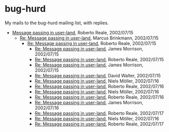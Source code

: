 # bug-hurd

My mails to the bug-hurd mailing list, with replies.

* [Message passing in user-land](00225.html), Roberto Reale, 2002/07/15
    * [Re: Message passing in user-land](00226.html), Marcus Brinkmann, 2002/07/15
        * [Re: Message passing in user-land](00228.html), Roberto Reale, 2002/07/15
            * [Re: Message passing in user-land](00229.html), James Morrison, 2002/07/15
            * [Re: Message passing in user-land](00230.html), Roberto Reale, 2002/07/15
            * [Re: Message passing in user-land](00231.html), James Morrison, 2002/07/15
            * [Re: Message passing in user-land](00232.html), David Walter, 2002/07/15
            * [Re: Message passing in user-land](00239.html), Niels Möller, 2002/07/16
            * [Re: Message passing in user-land](00240.html), Roberto Reale, 2002/07/16
            * [Re: Message passing in user-land](00241.html), Niels Möller, 2002/07/16
            * [Re: Message passing in user-land](00244.html), Roberto Reale, 2002/07/16
            * [Re: Message passing in user-land](00245.html), James Morrison, 2002/07/16
            * [Re: Message passing in user-land](00258.html), Roberto Reale, 2002/07/17
            * [Re: Message passing in user-land](00247.html), Niels Möller, 2002/07/16
            * [Re: Message passing in user-land](00260.html), Roberto Reale, 2002/07/17
